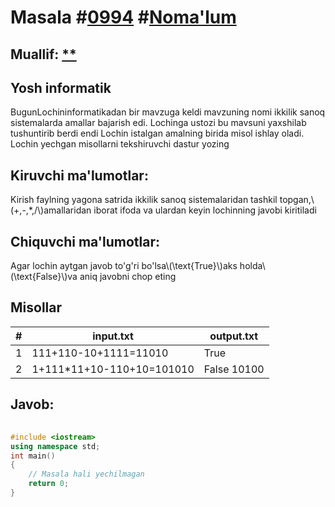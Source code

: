 
<h1>Masala #<a href="https://robocontest.uz/tasks/0994">0994</a> #<a href="https://robocontest.uz/tasks?category=1">Noma'lum</a></h1>
<h2> Muallif: <a href="https://robocontest.uz/profile/coder_2008">**</a></h2>
<h2>Yosh informatik</h2>
<p>BugunLochininformatikadan bir mavzuga keldi mavzuning nomi ikkilik sanoq sistemalarda amallar bajarish edi. Lochinga ustozi bu mavsuni yaxshilab tushuntirib berdi endi Lochin istalgan amalning birida misol ishlay oladi. Lochin yechgan misollarni tekshiruvchi dastur yozing</p>
<h2>Kiruvchi ma'lumotlar:</h2>
<p>Kirish faylning yagona satrida ikkilik sanoq sistemalaridan tashkil topgan,\(+,-,*,/\)amallaridan iborat ifoda va ulardan keyin lochinning javobi kiritiladi</p>
<h2>Chiquvchi ma'lumotlar:</h2>
<p>Agar lochin aytgan javob to'g'ri bo'lsa\(\text{True}\)aks holda\(\text{False}\)va aniq javobni chop eting</p>
<h2>Misollar</h2>
<table>
    <thead>
        <tr>
            <th>#</th>
            <th>input.txt</th>
            <th>output.txt</th>
        </tr>
    </thead>
    <tbody>
            <tr>
                <td>1</td>
                <td>111+110-10+1111=11010</td>
                <td>True</td>
            </tr>
            <tr>
                <td>2</td>
                <td>1+111*11+10-110+10=101010</td>
                <td>False 10100</td>
            </tr>
    </tbody>
    </table>
    
<h2>Javob:</h2>

######
```cpp
#include <iostream>
using namespace std;
int main()
{
    // Masala hali yechilmagan
    return 0;
}
```
